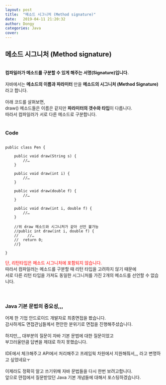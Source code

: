 ```yaml
---
layout: post
title:  "메소드 시그니처 (Method signature)"
date:   2019-04-11 21:20:32
author: Dongy
categories: Java
cover:
---
```


## 메소드 시그니처 (Method signature)
<br>
<strong>컴파일러가 메소드를 구분할 수 있게 해주는 서명(Signature)입니다.</strong><br>
<br>
자바에서는 <strong>메소드의 이름과 파라미터</strong> 만을 <strong>메소드의 시그니처 (Method Signature)</strong> 라고 합니다.<br>
<br>
아래 코드를 살펴보면, <br>
draw() 메소드들은 이름은 같지만 <strong>파라미터의 갯수와 타입</strong>이 다릅니다.<br> 
따라서 컴파일러가 서로 다른 메소드로 구분합니다.<br>
<br>


### Code
```

public class Pen {
    
    public void draw(String s) {
        //…
    }

    public void draw(int i) {
        //…
    }

    public void draw(double f) {
        //…
    }

    public void draw(int i, double f) {
        //…
    }

    //위 draw 메소드와 시그니처가 같아 선언 불가능
    //public int draw(int i, double f) {
    //    //…
	//  return 0;
    //}

}

```


<span style="color:red">단, 리턴타입은 메소드 시그니처에 포함되지 않습니다.</span><br>
따라서 컴파일러는 메소드를 구분할 때 리턴 타입을 고려하지 않기 때문에 <br>
서로 다른 리턴 타입을 가져도 동일한 시그니처를 가진 2개의 메소드를 선언할 수 없습니다.<br>
<br><br>


### Java 기본 문법의 중요성,,,
어제 한 기업 안드로이드 개발자로 최종면접을 봤습니다.<br>
감사하게도 면접관님들께서 편안한 분위기로 면접을 진행해주셨습니다.<br><br>
하지만,,, 대부분의 질문이 자바 기본 문법에 대한 질문이었고<br>
부끄러울만큼 답변을 제대로 하지 못했습니다.<br><br>
IDE에서 체크해주고 API에서 처리해주고 프레임웍 차원에서 지원해줘서,,, 라고 변명하고 싶었네요ㅜ <br><br>
이제라도 정확히 알고 쓰기위해 자바 문법들을 다시 한번 보려고합니다.<br>
앞으로 먄접에서 질문받았던 Java 기본 개념들에 대해서 포스팅하겠습니다. <br><br>

